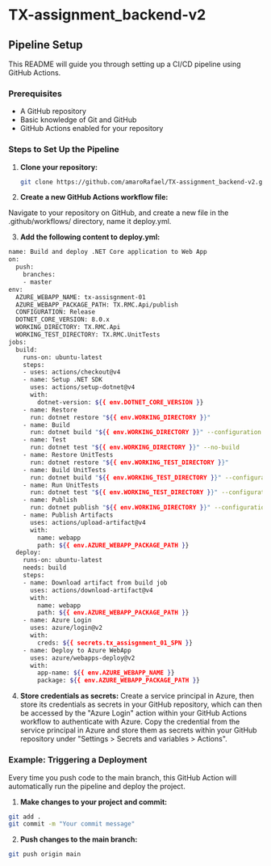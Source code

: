 # TX-assignment_backend-v2

## Pipeline Setup

This README will guide you through setting up a CI/CD pipeline using GitHub Actions.

### Prerequisites

- A GitHub repository
- Basic knowledge of Git and GitHub
- GitHub Actions enabled for your repository

### Steps to Set Up the Pipeline

1. **Clone your repository:**
   ```sh
   git clone https://github.com/amaroRafael/TX-assignment_backend-v2.git
   ```
2. **Create a new GitHub Actions workflow file:**

Navigate to your repository on GitHub, and create a new file in the .github/workflows/ directory, name it deploy.yml.

3. **Add the following content to deploy.yml:**

  ```sh
  name: Build and deploy .NET Core application to Web App
  on:
    push:
      branches:
      - master
  env:
    AZURE_WEBAPP_NAME: tx-assisgnment-01
    AZURE_WEBAPP_PACKAGE_PATH: TX.RMC.Api/publish
    CONFIGURATION: Release
    DOTNET_CORE_VERSION: 8.0.x
    WORKING_DIRECTORY: TX.RMC.Api
    WORKING_TEST_DIRECTORY: TX.RMC.UnitTests
  jobs:
    build:
      runs-on: ubuntu-latest
      steps:
      - uses: actions/checkout@v4
      - name: Setup .NET SDK
        uses: actions/setup-dotnet@v4
        with:
          dotnet-version: ${{ env.DOTNET_CORE_VERSION }}
      - name: Restore
        run: dotnet restore "${{ env.WORKING_DIRECTORY }}"
      - name: Build
        run: dotnet build "${{ env.WORKING_DIRECTORY }}" --configuration ${{ env.CONFIGURATION }} --no-restore
      - name: Test
        run: dotnet test "${{ env.WORKING_DIRECTORY }}" --no-build
      - name: Restore UnitTests
        run: dotnet restore "${{ env.WORKING_TEST_DIRECTORY }}"
      - name: Build UnitTests
        run: dotnet build "${{ env.WORKING_TEST_DIRECTORY }}" --configuration Debug --no-restore
      - name: Run UnitTests
        run: dotnet test "${{ env.WORKING_TEST_DIRECTORY }}" --configuration Debug --no-build
      - name: Publish
        run: dotnet publish "${{ env.WORKING_DIRECTORY }}" --configuration ${{ env.CONFIGURATION }} --no-build --output "${{ env.AZURE_WEBAPP_PACKAGE_PATH }}"
      - name: Publish Artifacts
        uses: actions/upload-artifact@v4
        with:
          name: webapp
          path: ${{ env.AZURE_WEBAPP_PACKAGE_PATH }}
    deploy:
      runs-on: ubuntu-latest
      needs: build
      steps:
      - name: Download artifact from build job
        uses: actions/download-artifact@v4
        with:
          name: webapp
          path: ${{ env.AZURE_WEBAPP_PACKAGE_PATH }}
      - name: Azure Login
        uses: azure/login@v2
        with:
          creds: ${{ secrets.tx_assisgnment_01_SPN }}
      - name: Deploy to Azure WebApp
        uses: azure/webapps-deploy@v2
        with:
          app-name: ${{ env.AZURE_WEBAPP_NAME }}
          package: ${{ env.AZURE_WEBAPP_PACKAGE_PATH }}  
  ```

4. **Store credentials as secrets:**
Create a service principal in Azure, then store its credentials as secrets in your GitHub repository, which can then be accessed by the "Azure Login" action within your GitHub Actions workflow to authenticate with Azure.
Copy the credential from the service principal in Azure and store them as secrets within your GitHub repository under "Settings > Secrets and variables > Actions".

### Example: Triggering a Deployment
Every time you push code to the main branch, this GitHub Action will automatically run the pipeline and deploy the project.

1. **Make changes to your project and commit:**

```sh
git add .
git commit -m "Your commit message"
```

2. **Push changes to the main branch:**
```sh
git push origin main
```
